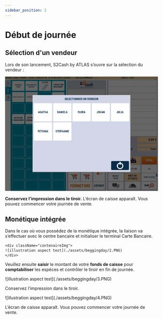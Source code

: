 ```yaml
---
sidebar_position: 2
---
```


# Début de journée

## Sélection d'un vendeur
Lors de son lancement, S2Cash by ATLAS s’ouvre sur la sélection du vendeur :
    <div className="contenaireImg">
    ![illustration aspect test](./assets/beggingday/1.PNG)
    </div>

**Conservez l’impression dans le tiroir.** L’écran de caisse apparaît. Vous pouvez commencer votre journée de vente.


## Monétique intégrée
Dans le cas où vous possédez de la monétique intégrée, la liaison va s’effectuer avec le centre bancaire et initialiser le terminal Carte Bancaire.

    <div className="contenaireImg">
    ![illustration aspect test](./assets/beggingday/2.PNG)
    </div>

Veuillez ensuite **saisir** le montant de votre **fonds de caisse** pour **comptabiliser** les espèces et contrôler le tiroir en fin de journée.

<div className="contenaireImg">
    ![illustration aspect test](./assets/beggingday/3.PNG)
    </div>

Conservez l’impression dans le tiroir.

<div className="contenaireImg">
    ![illustration aspect test](./assets/beggingday/4.PNG)
    </div>

L’écran de caisse apparaît. Vous pouvez commencer votre journée de vente.